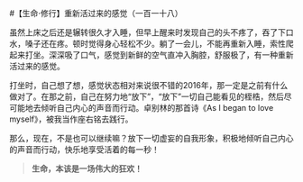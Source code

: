 #【生命⋅修行】重新活过来的感觉（一百一十八）

虽然上床之后还是辗转很久才入睡，但早上醒来时发现自己的头不疼了，吞了下口水，嗓子还在疼。顿时觉得身心轻松不少。躺了一会儿，不能再重新入睡，索性爬起来打坐。深深吸了口气，感觉到新鲜的空气直冲入胸腔，舒服极了，有一种重新活过来的感觉。

打坐时，自己想了想，感觉状态相对来说很不错的2016年，那一定是之前有什么做对了。在那之前，自己在努力地“放下”，“放下”一切自己能看见的桎梏，然后尽可能地去倾听自己内心的声音而行动。卓别林的那首诗《As I began to love myself》，被我当作座右铭去践行。

那么，现在，不是也可以继续嘛？放下一切虚妄的自我形象，积极地倾听自己内心的声音而行动，快乐地享受活着的每一秒！

> **生命，本该是一场伟大的狂欢！**